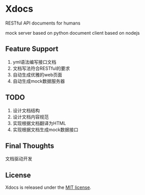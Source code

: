 # Xdocs

RESTful API documents for humans

mock server based on python
document client based on nodejs

## Feature Support

1. yml语法编写接口文档
2. 文档写法符合RESTful的要求
3. 自动生成优雅的web页面
4. 自动生成mock数据服务器

## TODO

1. 设计文档结构
2. 设计文档内容规范 
3. 实现根据文档翻译为HTML
4. 实现根据文档生成mock数据接口

## Final Thoughts

文档驱动开发

## License

Xdocs is released under the [MIT license](LICENSE).
